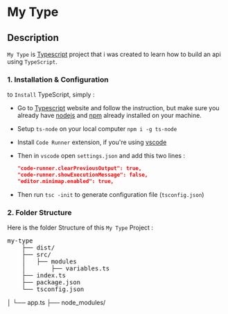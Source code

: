 # My Type

## Description

`My Type` is [Typescript](https://www.typescriptlang.org/) project that i was created to learn how to build an api using `TypeScript`.

### 1. Installation & Configuration

to `Install` TypeScript, simply :

- Go to  [Typescript](https://www.typescriptlang.org/) website and follow the instruction, but make sure you already have [nodejs](https://nodejs.org/en/) and [npm](https://www.npmjs.com/) already installed on your machine.
- Setup `ts-node` on your local computer `npm i -g ts-node`
- Install `Code Runner` extension, if you're using [vscode](https://code.visualstudio.com/)
- Then in `vscode` open `settings.json` and add this two lines :

    ```json
    "code-runner.clearPreviousOutput": true,
    "code-runner.showExecutionMessage": false,
    "editor.minimap.enabled": true,
    ```

- Then run `tsc -init` to generate configuration file (`tsconfig.json`)

### 2. Folder Structure

Here is the folder Structure of this `My Type` Project :

<pre>
my-type  
    ├── dist/
    ├── src/  
    │   ├── modules  
    │       ├── variables.ts  
    ├── index.ts
    ├── package.json
    └── tsconfig.json
</pre>

│   └── app.ts
├── node_modules/
